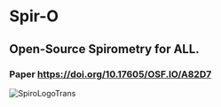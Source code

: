 # Spir-O
## Open-Source Spirometry for ALL.

### Paper https://doi.org/10.17605/OSF.IO/A82D7
![SpiroLogoTrans](https://user-images.githubusercontent.com/58347016/133869452-a0f2e05c-1937-4f35-88c2-7a0e4367f610.png)
